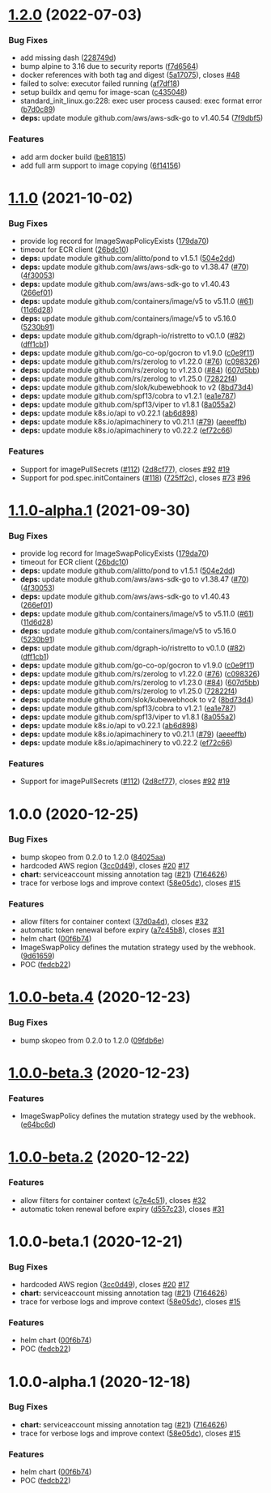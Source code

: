 # [1.2.0](https://github.com/estahn/k8s-image-swapper/compare/v1.1.0...v1.2.0) (2022-07-03)


### Bug Fixes

* add missing dash ([228749d](https://github.com/estahn/k8s-image-swapper/commit/228749d98e32a7f90608b37b39d74a108f619f37))
* bump alpine to 3.16 due to security reports ([f7d6564](https://github.com/estahn/k8s-image-swapper/commit/f7d6564e1d607fa53a44e73f8b495a859c31aac1))
* docker references with both tag and digest ([5a17075](https://github.com/estahn/k8s-image-swapper/commit/5a170758a58b0244e6001a3aa5911c3be3d076f8)), closes [#48](https://github.com/estahn/k8s-image-swapper/issues/48)
* failed to solve: executor failed running ([af7df18](https://github.com/estahn/k8s-image-swapper/commit/af7df18a02d6455a4ff8ef1495741ad59cbb4856))
* setup buildx and qemu for image-scan ([c435048](https://github.com/estahn/k8s-image-swapper/commit/c43504873af1c5fd9c2551f8b77f3220f491ab6a))
* standard_init_linux.go:228: exec user process caused: exec format error ([b7d0c89](https://github.com/estahn/k8s-image-swapper/commit/b7d0c89d162ed0d71e01620cb074be68b8612ab2))
* **deps:** update module github.com/aws/aws-sdk-go to v1.40.54 ([7f9dbf5](https://github.com/estahn/k8s-image-swapper/commit/7f9dbf5cf5ddae16e252adc8ce21bb4039cd208d))


### Features

* add arm docker build ([be81815](https://github.com/estahn/k8s-image-swapper/commit/be8181590fb899f1515b78fbc02bf02986d72e9c))
* add full arm support to image copying ([6f14156](https://github.com/estahn/k8s-image-swapper/commit/6f14156acb610541d54d16e85171529de39af6ab))

# [1.1.0](https://github.com/estahn/k8s-image-swapper/compare/v1.0.0...v1.1.0) (2021-10-02)


### Bug Fixes

* provide log record for ImageSwapPolicyExists ([179da70](https://github.com/estahn/k8s-image-swapper/commit/179da706fd43c880d71063b786164f9d2cc862e4))
* timeout for ECR client ([26bdc10](https://github.com/estahn/k8s-image-swapper/commit/26bdc10c3eb21b1dfbea9a659e6b650cb25b335e))
* **deps:** update module github.com/alitto/pond to v1.5.1 ([504e2dd](https://github.com/estahn/k8s-image-swapper/commit/504e2dde58abf1312dab523cb43073a5cc7bc1b1))
* **deps:** update module github.com/aws/aws-sdk-go to v1.38.47 ([#70](https://github.com/estahn/k8s-image-swapper/issues/70)) ([4f30053](https://github.com/estahn/k8s-image-swapper/commit/4f300530ac9a6f8250672b272c24168601f42e62))
* **deps:** update module github.com/aws/aws-sdk-go to v1.40.43 ([266ef01](https://github.com/estahn/k8s-image-swapper/commit/266ef01da6d3caad97dac0f4d0a882dbd75502cc))
* **deps:** update module github.com/containers/image/v5 to v5.11.0 ([#61](https://github.com/estahn/k8s-image-swapper/issues/61)) ([11d6d28](https://github.com/estahn/k8s-image-swapper/commit/11d6d2843dbaa392a418e2a57fdab27fb5249077))
* **deps:** update module github.com/containers/image/v5 to v5.16.0 ([5230b91](https://github.com/estahn/k8s-image-swapper/commit/5230b91a7f37e0f4c6d6370d7c1a9231bf13b983))
* **deps:** update module github.com/dgraph-io/ristretto to v0.1.0 ([#82](https://github.com/estahn/k8s-image-swapper/issues/82)) ([dff1cb1](https://github.com/estahn/k8s-image-swapper/commit/dff1cb186ab1301836f978da1ead02b9ea75bb09))
* **deps:** update module github.com/go-co-op/gocron to v1.9.0 ([c0e9f11](https://github.com/estahn/k8s-image-swapper/commit/c0e9f111eb6b07d54732cc85464bab06dbfdf5e6))
* **deps:** update module github.com/rs/zerolog to v1.22.0 ([#76](https://github.com/estahn/k8s-image-swapper/issues/76)) ([c098326](https://github.com/estahn/k8s-image-swapper/commit/c098326273ab31dbd31869c4749164fde7544b67))
* **deps:** update module github.com/rs/zerolog to v1.23.0 ([#84](https://github.com/estahn/k8s-image-swapper/issues/84)) ([607d5bb](https://github.com/estahn/k8s-image-swapper/commit/607d5bb53a1d7396ae5d504ce49508ceac5e26d6))
* **deps:** update module github.com/rs/zerolog to v1.25.0 ([72822f4](https://github.com/estahn/k8s-image-swapper/commit/72822f42c762455a1a6932631e36418dc3b92d2a))
* **deps:** update module github.com/slok/kubewebhook to v2 ([8bd73d4](https://github.com/estahn/k8s-image-swapper/commit/8bd73d47772c0524c552577805d9f01ae365e77f))
* **deps:** update module github.com/spf13/cobra to v1.2.1 ([ea1e787](https://github.com/estahn/k8s-image-swapper/commit/ea1e7874cdaaa09dea34dd1d4a6f02a7ccb6925c))
* **deps:** update module github.com/spf13/viper to v1.8.1 ([8a055a2](https://github.com/estahn/k8s-image-swapper/commit/8a055a28343d8dbe780f74f99a275a311549576d))
* **deps:** update module k8s.io/api to v0.22.1 ([ab6d898](https://github.com/estahn/k8s-image-swapper/commit/ab6d898a2f9faa49b3c4f61f1443eb55bf79d93b))
* **deps:** update module k8s.io/apimachinery to v0.21.1 ([#79](https://github.com/estahn/k8s-image-swapper/issues/79)) ([aeeeffb](https://github.com/estahn/k8s-image-swapper/commit/aeeeffb4e20c50ecb0e3c0cb46654c3c41f62de0))
* **deps:** update module k8s.io/apimachinery to v0.22.2 ([ef72c66](https://github.com/estahn/k8s-image-swapper/commit/ef72c665f00d6d1fb454cd596c98b3a72cd7614c))


### Features

* Support for imagePullSecrets ([#112](https://github.com/estahn/k8s-image-swapper/issues/112)) ([2d8cf77](https://github.com/estahn/k8s-image-swapper/commit/2d8cf777d32053b8af622cb677d86ac21f526ba8)), closes [#92](https://github.com/estahn/k8s-image-swapper/issues/92) [#19](https://github.com/estahn/k8s-image-swapper/issues/19)
* Support for pod.spec.initContainers ([#118](https://github.com/estahn/k8s-image-swapper/issues/118)) ([725ff2c](https://github.com/estahn/k8s-image-swapper/commit/725ff2cdc45a13d1a31c3694231482ee09ab2cbd)), closes [#73](https://github.com/estahn/k8s-image-swapper/issues/73) [#96](https://github.com/estahn/k8s-image-swapper/issues/96)

# [1.1.0-alpha.1](https://github.com/estahn/k8s-image-swapper/compare/v1.0.0...v1.1.0-alpha.1) (2021-09-30)


### Bug Fixes

* provide log record for ImageSwapPolicyExists ([179da70](https://github.com/estahn/k8s-image-swapper/commit/179da706fd43c880d71063b786164f9d2cc862e4))
* timeout for ECR client ([26bdc10](https://github.com/estahn/k8s-image-swapper/commit/26bdc10c3eb21b1dfbea9a659e6b650cb25b335e))
* **deps:** update module github.com/alitto/pond to v1.5.1 ([504e2dd](https://github.com/estahn/k8s-image-swapper/commit/504e2dde58abf1312dab523cb43073a5cc7bc1b1))
* **deps:** update module github.com/aws/aws-sdk-go to v1.38.47 ([#70](https://github.com/estahn/k8s-image-swapper/issues/70)) ([4f30053](https://github.com/estahn/k8s-image-swapper/commit/4f300530ac9a6f8250672b272c24168601f42e62))
* **deps:** update module github.com/aws/aws-sdk-go to v1.40.43 ([266ef01](https://github.com/estahn/k8s-image-swapper/commit/266ef01da6d3caad97dac0f4d0a882dbd75502cc))
* **deps:** update module github.com/containers/image/v5 to v5.11.0 ([#61](https://github.com/estahn/k8s-image-swapper/issues/61)) ([11d6d28](https://github.com/estahn/k8s-image-swapper/commit/11d6d2843dbaa392a418e2a57fdab27fb5249077))
* **deps:** update module github.com/containers/image/v5 to v5.16.0 ([5230b91](https://github.com/estahn/k8s-image-swapper/commit/5230b91a7f37e0f4c6d6370d7c1a9231bf13b983))
* **deps:** update module github.com/dgraph-io/ristretto to v0.1.0 ([#82](https://github.com/estahn/k8s-image-swapper/issues/82)) ([dff1cb1](https://github.com/estahn/k8s-image-swapper/commit/dff1cb186ab1301836f978da1ead02b9ea75bb09))
* **deps:** update module github.com/go-co-op/gocron to v1.9.0 ([c0e9f11](https://github.com/estahn/k8s-image-swapper/commit/c0e9f111eb6b07d54732cc85464bab06dbfdf5e6))
* **deps:** update module github.com/rs/zerolog to v1.22.0 ([#76](https://github.com/estahn/k8s-image-swapper/issues/76)) ([c098326](https://github.com/estahn/k8s-image-swapper/commit/c098326273ab31dbd31869c4749164fde7544b67))
* **deps:** update module github.com/rs/zerolog to v1.23.0 ([#84](https://github.com/estahn/k8s-image-swapper/issues/84)) ([607d5bb](https://github.com/estahn/k8s-image-swapper/commit/607d5bb53a1d7396ae5d504ce49508ceac5e26d6))
* **deps:** update module github.com/rs/zerolog to v1.25.0 ([72822f4](https://github.com/estahn/k8s-image-swapper/commit/72822f42c762455a1a6932631e36418dc3b92d2a))
* **deps:** update module github.com/slok/kubewebhook to v2 ([8bd73d4](https://github.com/estahn/k8s-image-swapper/commit/8bd73d47772c0524c552577805d9f01ae365e77f))
* **deps:** update module github.com/spf13/cobra to v1.2.1 ([ea1e787](https://github.com/estahn/k8s-image-swapper/commit/ea1e7874cdaaa09dea34dd1d4a6f02a7ccb6925c))
* **deps:** update module github.com/spf13/viper to v1.8.1 ([8a055a2](https://github.com/estahn/k8s-image-swapper/commit/8a055a28343d8dbe780f74f99a275a311549576d))
* **deps:** update module k8s.io/api to v0.22.1 ([ab6d898](https://github.com/estahn/k8s-image-swapper/commit/ab6d898a2f9faa49b3c4f61f1443eb55bf79d93b))
* **deps:** update module k8s.io/apimachinery to v0.21.1 ([#79](https://github.com/estahn/k8s-image-swapper/issues/79)) ([aeeeffb](https://github.com/estahn/k8s-image-swapper/commit/aeeeffb4e20c50ecb0e3c0cb46654c3c41f62de0))
* **deps:** update module k8s.io/apimachinery to v0.22.2 ([ef72c66](https://github.com/estahn/k8s-image-swapper/commit/ef72c665f00d6d1fb454cd596c98b3a72cd7614c))


### Features

* Support for imagePullSecrets ([#112](https://github.com/estahn/k8s-image-swapper/issues/112)) ([2d8cf77](https://github.com/estahn/k8s-image-swapper/commit/2d8cf777d32053b8af622cb677d86ac21f526ba8)), closes [#92](https://github.com/estahn/k8s-image-swapper/issues/92) [#19](https://github.com/estahn/k8s-image-swapper/issues/19)

# 1.0.0 (2020-12-25)


### Bug Fixes

* bump skopeo from 0.2.0 to 1.2.0 ([84025aa](https://github.com/estahn/k8s-image-swapper/commit/84025aaf06d287a306fba98f848e272a19ff8aa0))
* hardcoded AWS region ([3cc0d49](https://github.com/estahn/k8s-image-swapper/commit/3cc0d492bc17a6ad022cb2794786079759f7bc41)), closes [#20](https://github.com/estahn/k8s-image-swapper/issues/20) [#17](https://github.com/estahn/k8s-image-swapper/issues/17)
* **chart:** serviceaccount missing annotation tag ([#21](https://github.com/estahn/k8s-image-swapper/issues/21)) ([7164626](https://github.com/estahn/k8s-image-swapper/commit/71646266e54d043f3bba2ee59975e7f9d11f8f13))
* trace for verbose logs and improve context ([58e05dc](https://github.com/estahn/k8s-image-swapper/commit/58e05dc66644de22183e39dcdc85cf8ce139d8db)), closes [#15](https://github.com/estahn/k8s-image-swapper/issues/15)


### Features

* allow filters for container context ([37d0a4d](https://github.com/estahn/k8s-image-swapper/commit/37d0a4d9ac3bd37128c92ede0bff3f4071483b1d)), closes [#32](https://github.com/estahn/k8s-image-swapper/issues/32)
* automatic token renewal before expiry ([a7c45b8](https://github.com/estahn/k8s-image-swapper/commit/a7c45b8b093efa00e7a04f89a57d5909b4ce068a)), closes [#31](https://github.com/estahn/k8s-image-swapper/issues/31)
* helm chart ([00f6b74](https://github.com/estahn/k8s-image-swapper/commit/00f6b7409c1f0ab59ea227f5d3b995d532beb623))
* ImageSwapPolicy defines the mutation strategy used by the webhook. ([9d61659](https://github.com/estahn/k8s-image-swapper/commit/9d616596013d7b1cbb121b0cf137273867bdb19f))
* POC ([fedcb22](https://github.com/estahn/k8s-image-swapper/commit/fedcb22c2fef26a76bd0fd9dacff70d0d952c077))

# [1.0.0-beta.4](https://github.com/estahn/k8s-image-swapper/compare/v1.0.0-beta.3...v1.0.0-beta.4) (2020-12-23)


### Bug Fixes

* bump skopeo from 0.2.0 to 1.2.0 ([09fdb6e](https://github.com/estahn/k8s-image-swapper/commit/09fdb6eb2383c30a45d1a5a7fb3d10a4c6b891e0))

# [1.0.0-beta.3](https://github.com/estahn/k8s-image-swapper/compare/v1.0.0-beta.2...v1.0.0-beta.3) (2020-12-23)


### Features

* ImageSwapPolicy defines the mutation strategy used by the webhook. ([e64bc6d](https://github.com/estahn/k8s-image-swapper/commit/e64bc6d120bea925a06cf06f3b22c8184a24fb35))

# [1.0.0-beta.2](https://github.com/estahn/k8s-image-swapper/compare/v1.0.0-beta.1...v1.0.0-beta.2) (2020-12-22)


### Features

* allow filters for container context ([c7e4c51](https://github.com/estahn/k8s-image-swapper/commit/c7e4c51a5a04ef9ae8689ffe73ff7d1411f43450)), closes [#32](https://github.com/estahn/k8s-image-swapper/issues/32)
* automatic token renewal before expiry ([d557c23](https://github.com/estahn/k8s-image-swapper/commit/d557c23e798f4cae61cd412d99f482ec4d310b9f)), closes [#31](https://github.com/estahn/k8s-image-swapper/issues/31)

# 1.0.0-beta.1 (2020-12-21)


### Bug Fixes

* hardcoded AWS region ([3cc0d49](https://github.com/estahn/k8s-image-swapper/commit/3cc0d492bc17a6ad022cb2794786079759f7bc41)), closes [#20](https://github.com/estahn/k8s-image-swapper/issues/20) [#17](https://github.com/estahn/k8s-image-swapper/issues/17)
* **chart:** serviceaccount missing annotation tag ([#21](https://github.com/estahn/k8s-image-swapper/issues/21)) ([7164626](https://github.com/estahn/k8s-image-swapper/commit/71646266e54d043f3bba2ee59975e7f9d11f8f13))
* trace for verbose logs and improve context ([58e05dc](https://github.com/estahn/k8s-image-swapper/commit/58e05dc66644de22183e39dcdc85cf8ce139d8db)), closes [#15](https://github.com/estahn/k8s-image-swapper/issues/15)


### Features

* helm chart ([00f6b74](https://github.com/estahn/k8s-image-swapper/commit/00f6b7409c1f0ab59ea227f5d3b995d532beb623))
* POC ([fedcb22](https://github.com/estahn/k8s-image-swapper/commit/fedcb22c2fef26a76bd0fd9dacff70d0d952c077))

# 1.0.0-alpha.1 (2020-12-18)


### Bug Fixes

* **chart:** serviceaccount missing annotation tag ([#21](https://github.com/estahn/k8s-image-swapper/issues/21)) ([7164626](https://github.com/estahn/k8s-image-swapper/commit/71646266e54d043f3bba2ee59975e7f9d11f8f13))
* trace for verbose logs and improve context ([58e05dc](https://github.com/estahn/k8s-image-swapper/commit/58e05dc66644de22183e39dcdc85cf8ce139d8db)), closes [#15](https://github.com/estahn/k8s-image-swapper/issues/15)


### Features

* helm chart ([00f6b74](https://github.com/estahn/k8s-image-swapper/commit/00f6b7409c1f0ab59ea227f5d3b995d532beb623))
* POC ([fedcb22](https://github.com/estahn/k8s-image-swapper/commit/fedcb22c2fef26a76bd0fd9dacff70d0d952c077))

